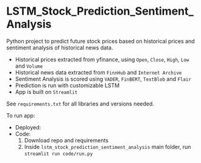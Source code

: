 # LSTM_Stock_Prediction_Sentiment_Analysis
Python project to predict future stock prices based on historical prices and sentiment analysis of historical news data.

- Historical prices extracted from yfinance, using `Open`, `Close`, `High`, `Low` and `Volume`
- Historical news data extracted from `FinnHub` and `Internet Archive`
- Sentiment Analysis is scored using `VADER`, `FinBERT`, `TextBlob` and `Flair`
- Prediction is run with customizable LSTM
- App is built on `Streamlit`

See `requirements.txt` for all libraries and versions needed.

To run app:
- Deployed:
- Code: 
    1. Download repo and requirements
    2. Inside `lstm_stock_prediction_sentiment_analysis` main folder, run `streamlit run code/run.py`